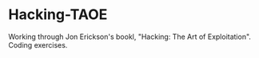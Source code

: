 # Hacking-TAOE
Working through Jon Erickson's bookl, "Hacking: The Art of Exploitation".  Coding exercises.
